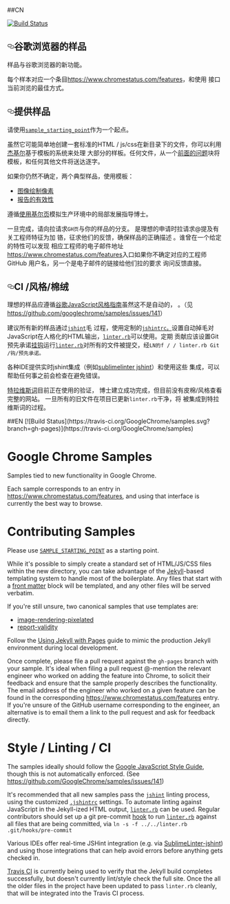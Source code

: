 ##CN
<article class="markdown-body entry-content" itemprop="text"><p><a href="https://travis-ci.org/GoogleChrome/samples"><img src="https://camo.githubusercontent.com/11bf6405e610ab76e9ea85a6dff7cb26119d5b4e/68747470733a2f2f7472617669732d63692e6f72672f476f6f676c654368726f6d652f73616d706c65732e7376673f6272616e63683d67682d7061676573" alt="Build Status" data-canonical-src="https://travis-ci.org/GoogleChrome/samples.svg?branch=gh-pages" style="max-width:100%;"></a></p>

<h1><a id="user-content-google-chrome-samples" class="anchor" href="#google-chrome-samples" aria-hidden="true"><svg aria-hidden="true" class="octicon octicon-link" height="16" version="1.1" viewBox="0 0 16 16" width="16"><path d="M4 9h1v1h-1c-1.5 0-3-1.69-3-3.5s1.55-3.5 3-3.5h4c1.45 0 3 1.69 3 3.5 0 1.41-0.91 2.72-2 3.25v-1.16c0.58-0.45 1-1.27 1-2.09 0-1.28-1.02-2.5-2-2.5H4c-0.98 0-2 1.22-2 2.5s1 2.5 2 2.5z m9-3h-1v1h1c1 0 2 1.22 2 2.5s-1.02 2.5-2 2.5H9c-0.98 0-2-1.22-2-2.5 0-0.83 0.42-1.64 1-2.09v-1.16c-1.09 0.53-2 1.84-2 3.25 0 1.81 1.55 3.5 3 3.5h4c1.45 0 3-1.69 3-3.5s-1.5-3.5-3-3.5z"></path></svg></a><trans data-src="Google Chrome Samples" data-dst="谷歌浏览器的样品">谷歌浏览器的样品</trans></h1>

<p><trans data-src="Samples tied to new functionality in Google Chrome." data-dst="样品与谷歌浏览器的新功能。">样品与谷歌浏览器的新功能。</trans></p>

<p><trans data-src="Each sample corresponds to an entry in " data-dst="每个样本对应一个条目">每个样本对应一个条目</trans><a href="https://www.chromestatus.com/features"><trans data-src="https://www.chromestatus.com/features" data-dst="https://www.chromestatus.com/features"><trans data-src="https://www.chromestatus.com/features" data-dst="https://www.chromestatus.com/features">https://www.chromestatus.com/features</trans></trans></a><trans data-src=", and using that
interface is currently the best way to browse." data-dst="，和使用
接口当前浏览的最佳方式。">，和使用
接口当前浏览的最佳方式。</trans></p>

<h1><a id="user-content-contributing-samples" class="anchor" href="#contributing-samples" aria-hidden="true"><svg aria-hidden="true" class="octicon octicon-link" height="16" version="1.1" viewBox="0 0 16 16" width="16"><path d="M4 9h1v1h-1c-1.5 0-3-1.69-3-3.5s1.55-3.5 3-3.5h4c1.45 0 3 1.69 3 3.5 0 1.41-0.91 2.72-2 3.25v-1.16c0.58-0.45 1-1.27 1-2.09 0-1.28-1.02-2.5-2-2.5H4c-0.98 0-2 1.22-2 2.5s1 2.5 2 2.5z m9-3h-1v1h1c1 0 2 1.22 2 2.5s-1.02 2.5-2 2.5H9c-0.98 0-2-1.22-2-2.5 0-0.83 0.42-1.64 1-2.09v-1.16c-1.09 0.53-2 1.84-2 3.25 0 1.81 1.55 3.5 3 3.5h4c1.45 0 3-1.69 3-3.5s-1.5-3.5-3-3.5z"></path></svg></a><trans data-src="Contributing Samples" data-dst="提供样品">提供样品</trans></h1>

<p><trans data-src="Please use " data-dst="请使用">请使用</trans><a href="/2947721120/Web-App-demo/blob/gh-pages/SAMPLE_STARTING_POINT"><code><trans data-src="SAMPLE_STARTING_POINT" data-dst="sample_starting_point">sample_starting_point</trans></code></a><trans data-src=" as a starting point." data-dst="作为一个起点。">作为一个起点。</trans></p>

<p><trans data-src="While it's possible to simply create a standard set of HTML/JS/CSS files within the new directory,
you can take advantage of the " data-dst="虽然它可能简单地创建一套标准的HTML / js/css在新目录下的文件，你可以利用
">虽然它可能简单地创建一套标准的HTML / js/css在新目录下的文件，你可以利用
</trans><a href="http://jekyllrb.com/"><trans data-src="Jekyll" data-dst="杰基尔">杰基尔</trans></a><trans data-src="-based templating system to handle
most of the boilerplate. Any files that start with a " data-dst="基于模板的系统来处理
大部分的样板。任何文件，从一个">基于模板的系统来处理
大部分的样板。任何文件，从一个</trans><a href="http://jekyllrb.com/docs/frontmatter/"><trans data-src="front matter" data-dst="前面的问题">前面的问题</trans></a><trans data-src="
block will be templated, and any other files will be served verbatim." data-dst="块将模板，和任何其他文件将送达逐字。">块将模板，和任何其他文件将送达逐字。</trans></p>

<p><trans data-src="If you're still unsure, two canonical samples that use templates are:" data-dst="如果你仍然不确定，两个典型样品，使用模板：">如果你仍然不确定，两个典型样品，使用模板：</trans></p>

<ul>
<li><a href="/2947721120/Web-App-demo/blob/gh-pages/image-rendering-pixelated/index.html"><trans data-src="image-rendering-pixelated" data-dst="图像绘制像素">图像绘制像素</trans></a></li>
<li><a href="/2947721120/Web-App-demo/blob/gh-pages/report-validity/index.html"><trans data-src="report-validity" data-dst="报告的有效性">报告的有效性</trans></a></li>
</ul>

<p><trans data-src="Follow the " data-dst="遵循">遵循</trans><a href="https://help.github.com/articles/using-jekyll-with-pages/"><trans data-src="Using Jekyll with Pages" data-dst="使用基尔页">使用基尔页</trans></a><trans data-src="
guide to mimic the production Jekyll environment during local development." data-dst="模拟生产环境中的局部发展指导博士。">模拟生产环境中的局部发展指导博士。</trans></p>

<p><trans data-src="Once complete, please file a pull request against the " data-dst="一旦完成，请向拉请求">一旦完成，请向拉请求</trans><code><trans data-src="gh-pages" data-dst="GH页">GH页</trans></code><trans data-src=" branch with your sample.
It's ideal when filing a pull request @-mention the relevant engineer who worked on adding the
feature into Chrome, to solicit their feedback and ensure that the sample properly describes
the functionality. The email address of the engineer who worked on a given feature can be found in
the corresponding " data-dst="与你的样品的分支。
是理想的申请时拉请求@提及有关工程师特征为加
铬，征求他们的反馈，确保样品的正确描述
。谁曾在一个给定的特性可以发现
相应工程师的电子邮件地址">与你的样品的分支。
是理想的申请时拉请求@提及有关工程师特征为加
铬，征求他们的反馈，确保样品的正确描述
。谁曾在一个给定的特性可以发现
相应工程师的电子邮件地址</trans><a href="https://www.chromestatus.com/features"><trans data-src="https://www.chromestatus.com/features" data-dst="https://www.chromestatus.com/features"><trans data-src="https://www.chromestatus.com/features" data-dst="https://www.chromestatus.com/features">https://www.chromestatus.com/features</trans></trans></a><trans data-src=" entry. If you're unsure of the GitHub
username corresponding to the engineer, an alternative is to email them a link to the pull request
and ask for feedback directly." data-dst="入口如果你不确定对应的工程师GitHub 
用户名，另一个是电子邮件的链接给他们拉的要求
询问反馈直接。">入口如果你不确定对应的工程师GitHub 
用户名，另一个是电子邮件的链接给他们拉的要求
询问反馈直接。</trans></p>

<h1><a id="user-content-style--linting--ci" class="anchor" href="#style--linting--ci" aria-hidden="true"><svg aria-hidden="true" class="octicon octicon-link" height="16" version="1.1" viewBox="0 0 16 16" width="16"><path d="M4 9h1v1h-1c-1.5 0-3-1.69-3-3.5s1.55-3.5 3-3.5h4c1.45 0 3 1.69 3 3.5 0 1.41-0.91 2.72-2 3.25v-1.16c0.58-0.45 1-1.27 1-2.09 0-1.28-1.02-2.5-2-2.5H4c-0.98 0-2 1.22-2 2.5s1 2.5 2 2.5z m9-3h-1v1h1c1 0 2 1.22 2 2.5s-1.02 2.5-2 2.5H9c-0.98 0-2-1.22-2-2.5 0-0.83 0.42-1.64 1-2.09v-1.16c-1.09 0.53-2 1.84-2 3.25 0 1.81 1.55 3.5 3 3.5h4c1.45 0 3-1.69 3-3.5s-1.5-3.5-3-3.5z"></path></svg></a><trans data-src="Style / Linting / CI" data-dst="CI /风格/棉绒">CI /风格/棉绒</trans></h1>

<p><trans data-src="The samples ideally should follow the " data-dst="理想的样品应遵循">理想的样品应遵循</trans><a href="http://google.github.io/styleguide/javascriptguide.xml"><trans data-src="Google JavaScript Style Guide" data-dst="谷歌JavaScript风格指南">谷歌JavaScript风格指南</trans></a><trans data-src=",
though this is not automatically enforced. (See " data-dst="虽然这不是自动的，
。（见">虽然这不是自动的，
。（见</trans><a href="https://github.com/GoogleChrome/samples/issues/141"><trans data-src="https://github.com/GoogleChrome/samples/issues/141" data-dst="https://github.com/googlechrome/samples/issues/141">https://github.com/googlechrome/samples/issues/141</trans></a><trans data-src=")" data-dst="）">）</trans></p>

<p><trans data-src="It's recommended that all new samples pass the " data-dst="建议所有新的样品通过">建议所有新的样品通过</trans><a href="http://jshint.com/install/"><code><trans data-src="jshint" data-dst="jshint"><trans data-src="jshint" data-dst="jshint">jshint</trans></trans></code></a><trans data-src=" linting
process, using the customized " data-dst="毛
过程，使用定制的">毛
过程，使用定制的</trans><a href="/2947721120/Web-App-demo/blob/gh-pages/.jshintrc"><code><trans data-src=".jshintrc" data-dst="jshintrc。">jshintrc。</trans></code></a><trans data-src=" settings. To automate linting against
JavaScript in the Jekyll-ized HTML output, " data-dst="设置自动掉毛对
 JavaScript在人格化的HTML输出，">设置自动掉毛对
 JavaScript在人格化的HTML输出，</trans><a href="/2947721120/Web-App-demo/blob/gh-pages/linter.rb"><code><trans data-src="linter.rb" data-dst="linter.rb"><trans data-src="linter.rb" data-dst="linter.rb">linter.rb</trans></trans></code></a><trans data-src=" can be used. Regular
contributors should set up a git pre-commit
" data-dst="可以使用。定期
贡献应该设置Git预先承诺">可以使用。定期
贡献应该设置Git预先承诺</trans><a href="https://git-scm.com/book/en/v2/Customizing-Git-Git-Hooks"><trans data-src="hook" data-dst="挂钩">挂钩</trans></a><trans data-src=" to run " data-dst="运行">运行</trans><a href="/2947721120/Web-App-demo/blob/gh-pages/linter.rb"><code><trans data-src="linter.rb" data-dst="linter.rb"><trans data-src="linter.rb" data-dst="linter.rb">linter.rb</trans></trans></code></a><trans data-src="
against all files that are being committed, via " data-dst="对所有的文件被提交，经">对所有的文件被提交，经</trans><code><trans data-src="ln -s -f ../../linter.rb .git/hooks/pre-commit" data-dst="LN的f / / linter.rb Git /钩/预先承诺。">LN的f / / linter.rb Git /钩/预先承诺。</trans></code></p>

<p><trans data-src="Various IDEs offer real-time JSHint integration (e.g. via
" data-dst="各种IDE提供实时jshint集成（例如">各种IDE提供实时jshint集成（例如</trans><a href="https://github.com/SublimeLinter/SublimeLinter-jshint"><trans data-src="SublimeLinter-jshint" data-dst="sublimelinter jshint">sublimelinter jshint</trans></a><trans data-src=") and using those
integrations that can help avoid errors before anything gets checked in." data-dst="）和使用这些
集成，可以帮助任何事之前会检查在避免错误。">）和使用这些
集成，可以帮助任何事之前会检查在避免错误。</trans></p>

<p><a href="https://travis-ci.org/GoogleChrome/samples"><trans data-src="Travis CI" data-dst="特拉维斯词">特拉维斯词</trans></a><trans data-src=" is currently being used to verify that the
Jekyll build completes successfully, but doesn't currently lint/style check the full site.
Once the all the older files in the project have been updated to pass " data-dst="目前正在使用的验证，
博士建立成功完成，但目前没有皮棉/风格查看完整的网站。
一旦所有的旧文件在项目已更新">目前正在使用的验证，
博士建立成功完成，但目前没有皮棉/风格查看完整的网站。
一旦所有的旧文件在项目已更新</trans><code><trans data-src="linter.rb" data-dst="linter.rb"><trans data-src="linter.rb" data-dst="linter.rb">linter.rb</trans></trans></code><trans data-src=" cleanly, that will
be integrated into the Travis CI process." data-dst="干净，将
被集成到特拉维斯词的过程。">干净，将
被集成到特拉维斯词的过程。</trans></p>
</article>
##EN
[![Build Status](https://travis-ci.org/GoogleChrome/samples.svg?branch=gh-pages)](https://travis-ci.org/GoogleChrome/samples)

Google Chrome Samples
===
Samples tied to new functionality in Google Chrome.

Each sample corresponds to an entry in https://www.chromestatus.com/features, and using that
interface is currently the best way to browse.

Contributing Samples
===
Please use [`SAMPLE_STARTING_POINT`](SAMPLE_STARTING_POINT) as a starting point.

While it's possible to simply create a standard set of HTML/JS/CSS files within the new directory,
you can take advantage of the [Jekyll](http://jekyllrb.com/)-based templating system to handle
most of the boilerplate. Any files that start with a [front matter](http://jekyllrb.com/docs/frontmatter/)
block will be templated, and any other files will be served verbatim.

If you're still unsure, two canonical samples that use templates are:
- [image-rendering-pixelated](image-rendering-pixelated/index.html)
- [report-validity](report-validity/index.html)

Follow the [Using Jekyll with Pages](https://help.github.com/articles/using-jekyll-with-pages/)
guide to mimic the production Jekyll environment during local development.

Once complete, please file a pull request against the `gh-pages` branch with your sample.
It's ideal when filing a pull request @-mention the relevant engineer who worked on adding the
feature into Chrome, to solicit their feedback and ensure that the sample properly describes
the functionality. The email address of the engineer who worked on a given feature can be found in
the corresponding https://www.chromestatus.com/features entry. If you're unsure of the GitHub
username corresponding to the engineer, an alternative is to email them a link to the pull request
and ask for feedback directly.

Style / Linting / CI
===
The samples ideally should follow the [Google JavaScript Style Guide](http://google.github.io/styleguide/javascriptguide.xml),
though this is not automatically enforced. (See https://github.com/GoogleChrome/samples/issues/141)

It's recommended that all new samples pass the [`jshint`](http://jshint.com/install/) linting
process, using the customized [`.jshintrc`](.jshintrc) settings. To automate linting against
JavaScript in the Jekyll-ized HTML output, [`linter.rb`](linter.rb) can be used. Regular
contributors should set up a git pre-commit
[hook](https://git-scm.com/book/en/v2/Customizing-Git-Git-Hooks) to run [`linter.rb`](linter.rb)
against all files that are being committed, via `ln -s -f ../../linter.rb .git/hooks/pre-commit`

Various IDEs offer real-time JSHint integration (e.g. via
[SublimeLinter-jshint](https://github.com/SublimeLinter/SublimeLinter-jshint)) and using those
integrations that can help avoid errors before anything gets checked in.

[Travis CI](https://travis-ci.org/GoogleChrome/samples) is currently being used to verify that the
Jekyll build completes successfully, but doesn't currently lint/style check the full site.
Once the all the older files in the project have been updated to pass `linter.rb` cleanly, that will
be integrated into the Travis CI process.

